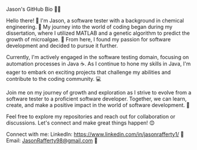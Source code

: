 Jason's GitHub Bio 👨‍💻

Hello there! 👋 I'm Jason, a software tester with a background in chemical engineering. 🔬 My journey into the world of coding began during my dissertation, where I utilized MATLAB and a genetic algorithm to predict the growth of microalgae. 🌱 From here, I found my passion for software development and decided to pursue it further.

Currently, I'm actively engaged in the software testing domain, focusing on automation processes in Java ☕. As I continue to hone my skills in Java, I'm eager to embark on exciting projects that challenge my abilities and contribute to the coding community. 💻

Join me on my journey of growth and exploration as I strive to evolve from a software tester to a proficient software developer. Together, we can learn, create, and make a positive impact in the world of software development. 🚀

Feel free to explore my repositories and reach out for collaboration or discussions. Let's connect and make great things happen! 😊

Connect with me:
LinkedIn: https://www.linkedin.com/in/jasonrafferty1/ 🔗
Email: JasonRafferty98@gmail.com 📧

